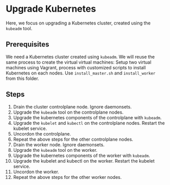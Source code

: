 # Upgrade Kubernetes

Here, we focus on upgrading a Kubernetes cluster, created using the `kubeadm` tool.

## Prerequisites

We need a Kubernetes cluster created using `kubeadm`. We will reuse the same process to create the virtual virtual machines: Setup two virtual machines using Vagrant, process with customized scripts to install Kubernetes on each nodes. Use `install_master.sh` and `install_worker` from this folder.

## Steps

1. Drain the cluster controlplane node. Ignore daemonsets.
2. Upgrade the `kubeadm` tool on the controlplane nodes.
3. Upgrade the kubernetes components of the controlplane with `kubeadm`.
4. Upgrade the `kubelet` and `kubectl` on the controlplane nodes. Restart the kubelet service.
5. Uncordon the controlplane.
6. Repeat the above steps for the other controlplane nodes.
7. Drain the worker node. Ignore daemonsets.
8. Upgrade the `kubeadm` tool on the worker.
9. Upgrade the kubernetes components of the worker with `kubeadm`.
10. Upgrade the kubelet and kubectl on the worker. Restart the kubelet service.
11. Uncordon the worker.
12. Repeat the above steps for the other worker nodes.
